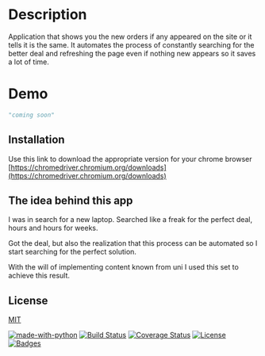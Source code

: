 # Description

Application that shows you the new orders if any appeared on the site or it tells it is the same. It automates the process of constantly searching for the better deal and refreshing the page even if nothing new appears so it saves a lot of time.

# Demo

```python
"coming soon"
```
## Installation

Use this link to download the appropriate version for your chrome browser  [https://chromedriver.chromium.org/downloads](https://chromedriver.chromium.org/downloads) 


## The idea behind this app

I was in search for a new laptop. Searched like a freak for the perfect deal, hours and hours for weeks. 

Got the deal, but also the realization that this process can be automated so I start searching for the perfect solution.

 With the will of implementing content known from uni I used this set to achieve this result.


## License
[MIT](https://choosealicense.com/licenses/mit/)


[![made-with-python](https://img.shields.io/badge/Made%20with-Python-1f425f.svg)](https://www.python.org/)
[![Build Status](http://img.shields.io/travis/badges/badgerbadgerbadger.svg?style=flat-square)](https://travis-ci.org/badges/badgerbadgerbadger)
 [![Coverage Status](http://img.shields.io/coveralls/badges/badgerbadgerbadger.svg?style=flat-square)](https://coveralls.io/r/badges/badgerbadgerbadger)
 [![License](http://img.shields.io/:license-mit-blue.svg?style=flat-square)](http://badges.mit-license.org)
 [![Badges](http://img.shields.io/:badges-5/5-ff6799.svg?style=flat-square)](https://github.com/badges/badgerbadgerbadger)
